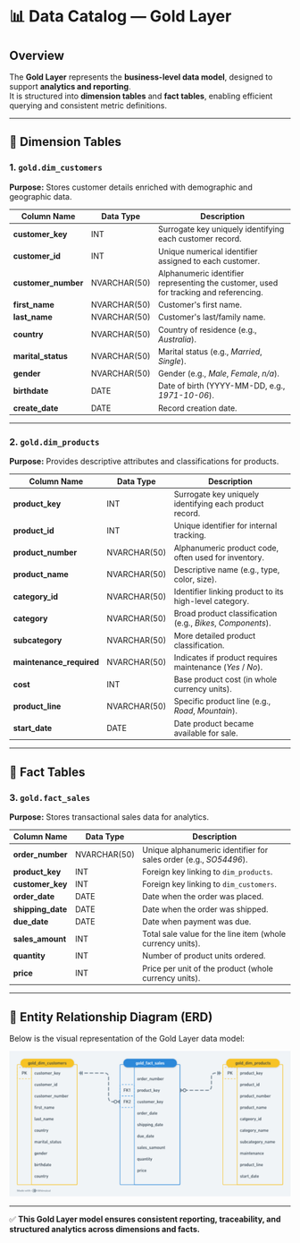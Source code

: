 # 📊 Data Catalog — Gold Layer

## Overview
The **Gold Layer** represents the **business-level data model**, designed to support **analytics and reporting**.  
It is structured into **dimension tables** and **fact tables**, enabling efficient querying and consistent metric definitions.

---

## 📂 Dimension Tables

### 1. `gold.dim_customers`
**Purpose:** Stores customer details enriched with demographic and geographic data.  

| Column Name     | Data Type     | Description                                                                                   |
|-----------------|---------------|-----------------------------------------------------------------------------------------------|
| **customer_key**    | INT           | Surrogate key uniquely identifying each customer record.                                     |
| **customer_id**     | INT           | Unique numerical identifier assigned to each customer.                                        |
| **customer_number** | NVARCHAR(50)  | Alphanumeric identifier representing the customer, used for tracking and referencing.         |
| **first_name**      | NVARCHAR(50)  | Customer's first name.                                                                       |
| **last_name**       | NVARCHAR(50)  | Customer's last/family name.                                                                 |
| **country**         | NVARCHAR(50)  | Country of residence (e.g., *Australia*).                                                    |
| **marital_status**  | NVARCHAR(50)  | Marital status (e.g., *Married*, *Single*).                                                  |
| **gender**          | NVARCHAR(50)  | Gender (e.g., *Male*, *Female*, *n/a*).                                                      |
| **birthdate**       | DATE          | Date of birth (YYYY-MM-DD, e.g., *1971-10-06*).                                              |
| **create_date**     | DATE          | Record creation date.                                                                        |

---

### 2. `gold.dim_products`
**Purpose:** Provides descriptive attributes and classifications for products.  

| Column Name          | Data Type     | Description                                                                                   |
|----------------------|---------------|-----------------------------------------------------------------------------------------------|
| **product_key**      | INT           | Surrogate key uniquely identifying each product record.                                       |
| **product_id**       | INT           | Unique identifier for internal tracking.                                                      |
| **product_number**   | NVARCHAR(50)  | Alphanumeric product code, often used for inventory.                                          |
| **product_name**     | NVARCHAR(50)  | Descriptive name (e.g., type, color, size).                                                   |
| **category_id**      | NVARCHAR(50)  | Identifier linking product to its high-level category.                                        |
| **category**         | NVARCHAR(50)  | Broad product classification (e.g., *Bikes*, *Components*).                                  |
| **subcategory**      | NVARCHAR(50)  | More detailed product classification.                                                         |
| **maintenance_required** | NVARCHAR(50) | Indicates if product requires maintenance (*Yes* / *No*).                                    |
| **cost**             | INT           | Base product cost (in whole currency units).                                                  |
| **product_line**     | NVARCHAR(50)  | Specific product line (e.g., *Road*, *Mountain*).                                             |
| **start_date**       | DATE          | Date product became available for sale.                                                       |

---

## 📂 Fact Tables

### 3. `gold.fact_sales`
**Purpose:** Stores transactional sales data for analytics.  

| Column Name     | Data Type     | Description                                                                                   |
|-----------------|---------------|-----------------------------------------------------------------------------------------------|
| **order_number** | NVARCHAR(50)  | Unique alphanumeric identifier for sales order (e.g., *SO54496*).                             |
| **product_key**  | INT           | Foreign key linking to `dim_products`.                                                        |
| **customer_key** | INT           | Foreign key linking to `dim_customers`.                                                       |
| **order_date**   | DATE          | Date when the order was placed.                                                               |
| **shipping_date**| DATE          | Date when the order was shipped.                                                              |
| **due_date**     | DATE          | Date when payment was due.                                                                    |
| **sales_amount** | INT           | Total sale value for the line item (whole currency units).                                    |
| **quantity**     | INT           | Number of product units ordered.                                                              |
| **price**        | INT           | Price per unit of the product (whole currency units).                                         |

---

## 📐 Entity Relationship Diagram (ERD)

Below is the visual representation of the Gold Layer data model:

![Gold Layer ERD](/docs/data_model.png)

---
✅ **This Gold Layer model ensures consistent reporting, traceability, and structured analytics across dimensions and facts.**
